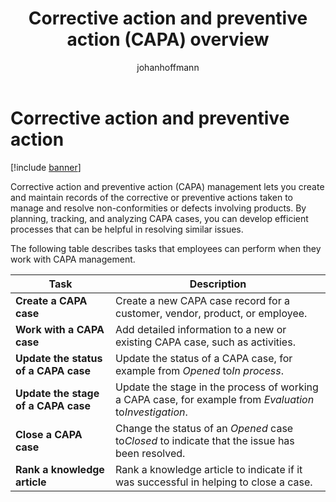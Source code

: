 ﻿---
title: Corrective action and preventive action (CAPA) overview
description: Corrective action and preventive action (CAPA) management lets you create and maintain records of the corrective or preventive actions taken to manage and resolve non-conformities or defects involving products.
author: johanhoffmann
ms.author: johanho
ms.reviewer: kamaybac
ms.search.form:
ms.topic: how-to
ms.date: 11/25/2024
ms.custom: 
  - bap-template
---

# Corrective action and preventive action

[!include [banner](../includes/banner.md)]

Corrective action and preventive action (CAPA) management lets you create and maintain records of the corrective or preventive actions taken to manage and resolve non-conformities or defects involving products. By planning, tracking, and analyzing CAPA cases, you can develop efficient processes that can be helpful in resolving similar issues.

The following table describes tasks that employees can perform when they work with CAPA management.

| Task | Description |
|--|--|
| **Create a CAPA case** | Create a new CAPA case record for a customer, vendor, product, or employee. |
| **Work with a CAPA case** | Add detailed information to a new or existing CAPA case, such as activities. |
| **Update the status of a CAPA case** | Update the status of a CAPA case, for example from *Opened* to*In process*. |
| **Update the stage of a CAPA case** | Update the stage in the process of working a CAPA case, for example from *Evaluation* to*Investigation*. |
| **Close a CAPA case** | Change the status of an *Opened* case to*Closed* to indicate that the issue has been resolved. |
| **Rank a knowledge article** | Rank a knowledge article to indicate if it was successful in helping to close a case. |
